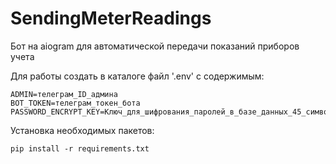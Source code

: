 # SendingMeterReadings
Бот на aiogram для автоматической передачи показаний приборов учета

Для работы создать в каталоге файл '.env' с содержимым:
```
ADMIN=телеграм_ID_админа
BOT_TOKEN=телеграм_токен_бота
PASSWORD_ENCRYPT_KEY=Ключ_для_шифрования_паролей_в_базе_данных_45_символов
```

Установка необходимых пакетов:
```pycon
pip install -r requirements.txt
```